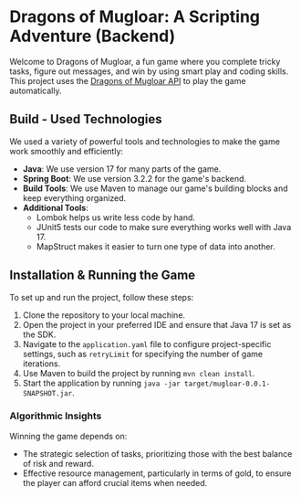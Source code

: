 # Dragons of Mugloar: A Scripting Adventure (Backend)

Welcome to Dragons of Mugloar, a fun game where you complete tricky tasks, figure out messages, and win by using smart
play and coding skills. This project uses the [Dragons of Mugloar API](https://www.dragonsofmugloar.com/doc/) to play
the game automatically.

## Build - Used Technologies

We used a variety of powerful tools and technologies to make the game work smoothly and efficiently:

- **Java**: We use version 17 for many parts of the game.
- **Spring Boot**: We use version 3.2.2 for the game's backend.
- **Build Tools**: We use Maven to manage our game's building blocks and keep everything organized.
- **Additional Tools**:
    - Lombok helps us write less code by hand.
    - JUnit5 tests our code to make sure everything works well with Java 17.
    - MapStruct makes it easier to turn one type of data into another.

## Installation & Running the Game

To set up and run the project, follow these steps:

1. Clone the repository to your local machine.
2. Open the project in your preferred IDE and ensure that Java 17 is set as the SDK.
3. Navigate to the `application.yaml` file to configure project-specific settings, such as `retryLimit` for specifying
   the number of game iterations.
4. Use Maven to build the project by running `mvn clean install`.
5. Start the application by running `java -jar target/mugloar-0.0.1-SNAPSHOT.jar`.

### Algorithmic Insights

Winning the game depends on:

- The strategic selection of tasks, prioritizing those with the best balance of risk and reward.
- Effective resource management, particularly in terms of gold, to ensure the player can afford crucial items when
  needed.
